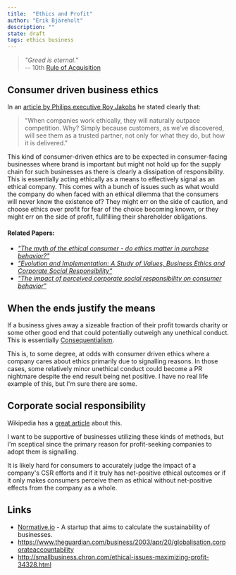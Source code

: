 ```yaml
---
title:  "Ethics and Profit"
author: "Erik Bjäreholt"
description: ""
state: draft
tags: ethics business
---
```


>*"Greed is eternal."*<br>
> -- 10th [Rule of Acquisition](http://memory-alpha.wikia.com/wiki/Rules_of_Acquisition)
 

## Consumer driven business ethics

In an [article by Philips executive Roy Jakobs](http://www.philips.com/a-w/innovationmatters/blog/good-business-why-placing-ethics-over-profits-pays-off.html) he stated clearly that:

> "When companies work ethically, they will naturally outpace competition. Why? Simply because customers, as we’ve discovered, will see them as a trusted partner, not only for what they do, but how it is delivered."

This kind of consumer-driven ethics are to be expected in consumer-facing businesses where brand is important but might not hold up for the supply chain for such businesses as there is clearly a dissipation of responsibility. This is essentially acting ethically as a means to effectively signal as an ethical company. This comes with a bunch of issues such as what would the company do when faced with an ethical dilemma that the consumers will never know the existence of? They might err on the side of caution, and choose ethics over profit for fear of the choice becoming known, or they might err on the side of profit, fullfilling their shareholder obligations.



#### Related Papers:
 - [*"The myth of the ethical consumer - do ethics matter in purchase behavior?"*](http://www.emeraldinsight.com/doi/full/10.1108/07363760110410263)
 - [*"Evolution and Implementation: A Study of Values, Business Ethics and Corporate Social Responsibility"*](https://link.springer.com/article/10.1023%2FA%3A1021237420663?LI=true)
 - [*"The impact of perceived corporate social responsibility on consumer behavior"*](https://www.sciencedirect.com/science/article/pii/S0148296305000342)


## When the ends justify the means

If a business gives away a sizeable fraction of their profit towards charity or some other good end that could potentially outweigh any unethical conduct. This is essentially [Consequentialism](https://en.wikipedia.org/wiki/Consequentialism).

This is, to some degree, at odds with consumer driven ethics where a company cares about ethics primarily due to signalling reasons. In those cases, some relatively minor unethical conduct could become a PR nightmare despite the end result being net positive. I have no real life example of this, but I'm sure there are some.


## Corporate social responsibility

Wikipedia has a [great article](https://en.wikipedia.org/wiki/Corporate_social_responsibility) about this.

I want to be supportive of businesses utilizing these kinds of methods, but I'm sceptical since the primary reason for profit-seeking companies to adopt them is signalling. 

It is likely hard for consumers to accurately judge the impact of a company's CSR efforts and if it truly has net-positive ethical outcomes or if it only makes consumers perceive them as ethical without net-positive effects from the company as a whole.


## Links

 - [Normative.io](normative.io) - A startup that aims to calculate the sustainability of businesses.
 - https://www.theguardian.com/business/2003/apr/20/globalisation.corporateaccountability
 - http://smallbusiness.chron.com/ethical-issues-maximizing-profit-34328.html
